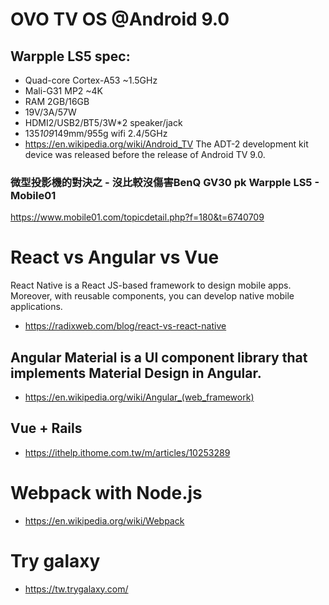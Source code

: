 # OVO TV OS @Android 9.0
## Warpple LS5 spec: 
- Quad-core Cortex-A53 ~1.5GHz
- Mali-G31 MP2 ~4K
- RAM 2GB/16GB
- 19V/3A/57W
- HDMI2/USB2/BT5/3W*2 speaker/jack
- 135*109*149mm/955g wifi 2.4/5GHz
- https://en.wikipedia.org/wiki/Android_TV
The ADT-2 development kit device was released before the release of Android TV 9.0.
### 微型投影機的對決之 - 沒比較沒傷害BenQ GV30 pk Warpple LS5 - Mobile01
https://www.mobile01.com/topicdetail.php?f=180&t=6740709
# React vs Angular vs Vue
React Native is a React JS-based framework to design mobile apps. Moreover, with reusable components, you can develop native mobile applications.
 - https://radixweb.com/blog/react-vs-react-native
## Angular Material is a UI component library that implements Material Design in Angular.
 - https://en.wikipedia.org/wiki/Angular_(web_framework)
## Vue + Rails
 - https://ithelp.ithome.com.tw/m/articles/10253289
# Webpack with Node.js
 - https://en.wikipedia.org/wiki/Webpack
# Try galaxy
 - https://tw.trygalaxy.com/